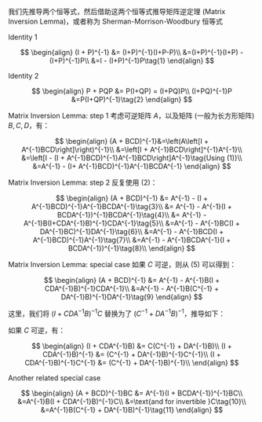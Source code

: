我们先推导两个恒等式，然后借助这两个恒等式推导矩阵逆定理 (Matrix Inversion Lemma)，或者称为 Sherman-Morrison-Woodbury 恒等式

Identity 1

$$
\begin{align}
(I + P)^{-1} &= (I+P)^{-1}(I+P-P)\\
&=(I+P)^{-1}(I+P) - (I+P)^{-1}P\\
&=I - (I+P)^{-1}P\tag{1}
\end{align}
$$

Identity 2

$$
\begin{align}
P + PQP &= P(I+QP) = (I+PQ)P\\
(I+PQ)^{-1}P &=P(I+QP)^{-1}\tag{2}
\end{align}
$$

Matrix Inversion Lemma: step 1
考虑可逆矩阵 $A$，以及矩阵 (一般为长方形矩阵) $B, C, D$，有：

$$
\begin{align}
(A + BCD)^{-1}&=\left(A\left[I + A^{-1}BCD\right]\right)^{-1}\\
&=\left[I + A^{-1}BCD\right]^{-1}A^{-1}\\
&=\left[I - (I + A^{-1}BCD)^{-1}A^{-1}BCD\right]A^{-1}\tag{Using (1)}\\
&=A^{-1} - (I+ A^{-1}BCD)^{-1}A^{-1}BCDA^{-1}
\end{align}
$$

Matrix Inversion Lemma: step 2
反复使用 (2)：

$$
\begin{align}
(A + BCD)^{-1} 
&= A^{-1}  - (I + A^{-1}BCD)^{-1}A^{-1}BCDA^{-1}\tag{3}\\
&= A^{-1}  - A^{-1}(I + BCDA^{-1})^{-1}BCDA^{-1}\tag{4}\\
&= A^{-1} - A^{-1}B(I+CDA^{-1}B)^{-1}CDA^{-1}\tag{5}\\
&=A^{-1} - A^{-1}BC(I + DA^{-1}BC)^{-1}DA^{-1}\tag{6}\\
&=A^{-1} - A^{-1}BCD(I + A^{-1}BCD)^{-1}A^{-1}\tag{7}\\
&=A^{-1} - A^{-1}BCDA^{-1}(I + BCDA^{-1})^{-1}\tag{8}\\
\end{align}
$$

Matrix Inversion Lemma: special case
如果 $C$ 可逆，则从 (5) 可以得到：

$$
\begin{align}
(A + BCD)^{-1}  &= A^{-1} - A^{-1}B(I + CDA^{-1}B)^{-1}CDA^{-1}\\
&=A^{-1} - A^{-1}B(C^{-1} + DA^{-1}B)^{-1}DA^{-1}\tag{9}
\end{align}
$$

这里，我们将 $(I + CDA^{-1}B)^{-1}C$ 替换为了 $(C^{-1} + DA^{-1}B)^{-1}$，推导如下：

如果 $C$ 可逆，有：

$$
\begin{align}
(I + CDA^{-1}B) &= C(C^{-1} + DA^{-1}B)\\
(I + CDA^{-1}B)^{-1} &= (C^{-1} + DA^{-1}B)^{-1}C^{-1}\\
(I + CDA^{-1}B)^{-1}C^{-1} &= (C^{-1} + DA^{-1}B)^{-1}\\
\end{align}
$$

Another related special case

$$
\begin{align}
(A + BCD)^{-1}BC &= A^{-1}(I + BCDA^{-1})^{-1}BC\\
&=A^{-1}B(I + CDA^{-1}B)^{-1}C\\
&=\text{and for invertible }C\tag{10}\\
&=A^{-1}B(C^{-1} + DA^{-1}B)^{-1}\tag{11}
\end{align}
$$




